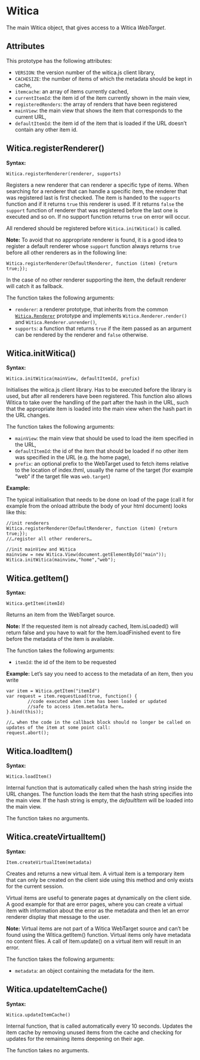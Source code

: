 # Witica

The main Witica object, that gives access to a Witica *WebTarget*.

## Attributes
This prototype has the following attributes:

* `VERSION`: the version number of the witica.js client library,
* `CACHESIZE`: the number of items of which the metadata should be kept in cache,
* `itemcache`: an array of items currently cached,
* `currentItemId`: the item id of the item currently shown in the main view,
* `registeredRenders`: the array of renders that have been registered
* `mainView`: the main view that shows the item that corresponds to the current URL,
* `defaultItemId`: the item id of the item that is loaded if the URL doesn’t contain any other item id.

## Witica.registerRenderer()

**Syntax:**

	Witica.registerRenderer(renderer, supports)

Registers a new renderer that can renderer a specific type of items. When searching for a renderer that can handle a specific item, the renderer that was registered last is first checked. The item is handed to the `supports` function and if it returns `true` this renderer is used. If it returns `false` the `support` function of renderer that was registered before the last one is executed and so on. If no support function returns `true` on error will occur. 

All rendered should be registered before `Witica.initWitica()` is called.

**Note:** To avoid that no appropriate renderer is found, it is a good idea to register a default renderer whose `support` function always returns `true` before all other renderers as in the following line:

	Witica.registerRenderer(DefaultRenderer, function (item) {return true;});

In the case of no other renderer supporting the item, the default renderer will catch it as fallback.

The function takes the following arguments:

* `renderer`: a renderer prototype, that inherits from the common [`Witica.Renderer`](!doc/client/witica_renderer) prototype and implements `Witica.Renderer.render()` and `Witica.Renderer.unrender()`,
* `supports`: a function that returns `true` if the item passed as an argument can be rendered by the renderer and `false` otherwise.

## Witica.initWitica()

**Syntax:**

	Witica.initWitica(mainView, defaultItemId, prefix)

Initialises the witica.js client library. Has to be executed before the library is used, but after all renderers have been registered. This function also allows Witica to take over the handling of the part after the hash in the URL, such that the appropriate item is loaded into the main view when the hash part in the URL changes.

The function takes the following arguments:

* `mainView`: the main view that should be used to load the item specified in the URL,
* `defaultItemId`: the id of the item that should be loaded if no other item was specified in the URL (e.g. the home page),
* `prefix`: an optional prefix to the WebTarget used to fetch items relative to the location of index.thml, usually the name of the target (for example “web“ if the target file was `web.target`)

**Example:**

The typical initialisation that needs to be done on load of the page (call it for example from the onload attribute the body of your html document) looks like this:

	//init renderers
	Witica.registerRenderer(DefaultRenderer, function (item) {return true;});
	//…register all other renderers…

	//init mainView and Witica
	mainview = new Witica.View(document.getElementById("main"));
	Witica.initWitica(mainview,"home","web");

## Witica.getItem()

**Syntax:**

	Witica.getItem(itemId)

Returns an item from the WebTarget source. 

**Note:** If the requested item is not already cached, Item.isLoaded() will return false and you have to wait for the Item.loadFinished event to fire before the metadata of the item is available.

The function takes the following arguments:

* `itemId`: the id of the item to be requested

**Example:** Let’s say you need to access to the metadata of an item, then you write

	var item = Witica.getItem("itemId")
	var request = item.requestLoad(true, function() {
			//code executed when item has been loaded or updated
			//safe to access item.metadata here…
	}.bind(this));

	//… when the code in the callback block should no longer be called on updates of the item at some point call:
	request.abort();

## Witica.loadItem()

**Syntax:**

	Witica.loadItem()

Internal function that is automatically called when the hash string inside the URL changes. The function loads the item that the hash string specifies into the main view. If the hash string is empty, the *defaultItem* will be loaded into the main view.

The function takes no arguments.

## Witica.createVirtualItem()

**Syntax:**

	Item.createVirtualItem(metadata)

Creates and returns a new virtual item. A virtual item is a temporary item that can only be created on the client side using this method and only exists for the current session. 

Virtual items are useful to generate pages at dynamically on the client side. A good example for that are error pages, where you can create a virtual item with information about the error as the metadata and then let an error renderer display that message to the user.

**Note:** Virtual items are not part of a Witica WebTarget source and can’t be found using the Witica.getItem() function. Virtual items only have metadata no content files. A call of Item.update() on a virtual item will result in an error.

The function takes the following arguments:

* `metadata`: an object containing the metadata for the item.

## Witica.updateItemCache()

**Syntax:**

	Witica.updateItemCache()

Internal function, that is called automatically every 10 seconds. Updates the item cache by removing unused items from the cache and checking for updates for the remaining items deepening on their age.

The function takes no arguments.